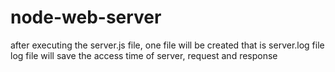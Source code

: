# node-web-server
after executing the server.js file, one file will be created that is server.log file
  log file will save the access time of server, request and response
